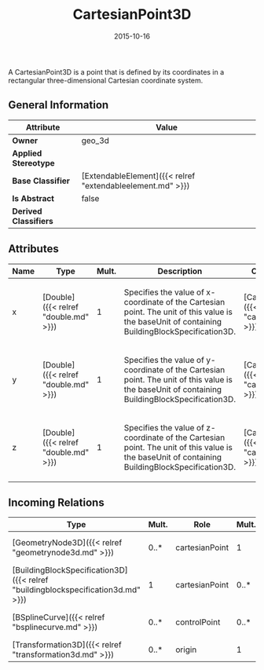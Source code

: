 ﻿---
title: CartesianPoint3D
toc: false
type: specs
date: "2015-10-16"
draft: false
specification: VEC
version: 1.1.2
documentType: "Recommendation"
elementType: Class
classes:
  - CartesianPoint3D
menu_name: vec-1.1.2
---
<p> A CartesianPoint3D is a point that is defined by its coordinates in a rectangular three-dimensional Cartesian coordinate system.      </p>

## General Information

| Attribute               | Value |
|-------------------------|-------|
| **Owner**               | geo_3d |
| **Applied Stereotype**  |   |
| **Base Classifier**     | [ExtendableElement]({{< relref "extendableelement.md" >}})<br/>  |
| **Is Abstract**         | false |
| **Derived Classifiers** |   |

## Attributes
|  Name  |  Type  |  Mult.  |  Description  |  Owning Classifier  |
|--------|--------|---------|---------------|--------------|
|x | [Double]({{< relref "double.md" >}}) | 1 | <p> Specifies the value of x-coordinate of the Cartesian point. The unit of this value is the baseUnit of containing BuildingBlockSpecification3D.      </p> | [CartesianPoint3D]({{< relref "cartesianpoint3d.md" >}}) |
|y | [Double]({{< relref "double.md" >}}) | 1 | <p> Specifies the value of y-coordinate of the Cartesian point. The unit of this value is the baseUnit of containing BuildingBlockSpecification3D.      </p> | [CartesianPoint3D]({{< relref "cartesianpoint3d.md" >}}) |
|z | [Double]({{< relref "double.md" >}}) | 1 | <p> Specifies the value of z-coordinate of the Cartesian point. The unit of this value is the baseUnit of containing BuildingBlockSpecification3D.      </p> | [CartesianPoint3D]({{< relref "cartesianpoint3d.md" >}}) |

##  Incoming Relations
|    Type  |   Mult.  |   Role    |   Mult.   |   Description  |
|----------|----------|-----------|-----------|----------------|
| [GeometryNode3D]({{< relref "geometrynode3d.md" >}}) | 0..* | cartesianPoint | 1 | References the CartesianPoint3D where the GeometryNode3D is located. |
| [BuildingBlockSpecification3D]({{< relref "buildingblockspecification3d.md" >}}) | 1 | cartesianPoint | 0..* | Specifies the CartesianPoint3Ds that are used in the BuildingBlockSpecification3D. |
| [BSplineCurve]({{< relref "bsplinecurve.md" >}}) | 0..* | controlPoint | 0..* | The list of control points for the curve. The list shall contain at least 2 elements. |
| [Transformation3D]({{< relref "transformation3d.md" >}}) | 0..* | origin | 1 | Specifies the coordinates of the translation. |
